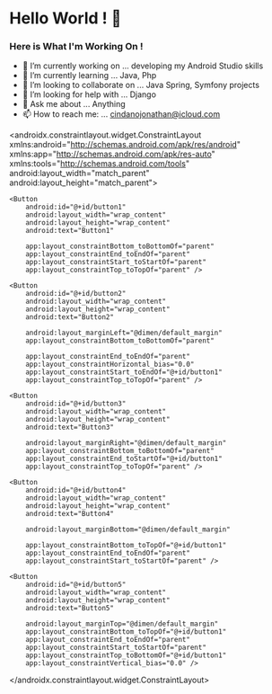 # Hello World ! 👋

### Here is What I'm Working On !


- 🔭 I’m currently working on ... developing my Android Studio skills
- 🌱 I’m currently learning ... Java, Php
- 👯 I’m looking to collaborate on ... Java Spring, Symfony projects
- 🤔 I’m looking for help with ... Django
- 💬 Ask me about ... Anything
- 📫 How to reach me: ... cindanojonathan@icloud.com


<?xml version="1.0" encoding="utf-8"?>
<androidx.constraintlayout.widget.ConstraintLayout xmlns:android="http://schemas.android.com/apk/res/android"
    xmlns:app="http://schemas.android.com/apk/res-auto"
    xmlns:tools="http://schemas.android.com/tools"
    android:layout_width="match_parent"
    android:layout_height="match_parent">

    <Button
        android:id="@+id/button1"
        android:layout_width="wrap_content"
        android:layout_height="wrap_content"
        android:text="Button1"

        app:layout_constraintBottom_toBottomOf="parent"
        app:layout_constraintEnd_toEndOf="parent"
        app:layout_constraintStart_toStartOf="parent"
        app:layout_constraintTop_toTopOf="parent" />

    <Button
        android:id="@+id/button2"
        android:layout_width="wrap_content"
        android:layout_height="wrap_content"
        android:text="Button2"

        android:layout_marginLeft="@dimen/default_margin"
        app:layout_constraintBottom_toBottomOf="parent"

        app:layout_constraintEnd_toEndOf="parent"
        app:layout_constraintHorizontal_bias="0.0"
        app:layout_constraintStart_toEndOf="@+id/button1"
        app:layout_constraintTop_toTopOf="parent" />

    <Button
        android:id="@+id/button3"
        android:layout_width="wrap_content"
        android:layout_height="wrap_content"
        android:text="Button3"

        android:layout_marginRight="@dimen/default_margin"
        app:layout_constraintBottom_toBottomOf="parent"
        app:layout_constraintEnd_toStartOf="@+id/button1"
        app:layout_constraintTop_toTopOf="parent" />

    <Button
        android:id="@+id/button4"
        android:layout_width="wrap_content"
        android:layout_height="wrap_content"
        android:text="Button4"

        android:layout_marginBottom="@dimen/default_margin"

        app:layout_constraintBottom_toTopOf="@+id/button1"
        app:layout_constraintEnd_toEndOf="parent"
        app:layout_constraintStart_toStartOf="parent" />

    <Button
        android:id="@+id/button5"
        android:layout_width="wrap_content"
        android:layout_height="wrap_content"
        android:text="Button5"

        android:layout_marginTop="@dimen/default_margin"
        app:layout_constraintBottom_toTopOf="@+id/button1"
        app:layout_constraintEnd_toEndOf="parent"
        app:layout_constraintStart_toStartOf="parent"
        app:layout_constraintTop_toBottomOf="@+id/button1"
        app:layout_constraintVertical_bias="0.0" />
</androidx.constraintlayout.widget.ConstraintLayout>
